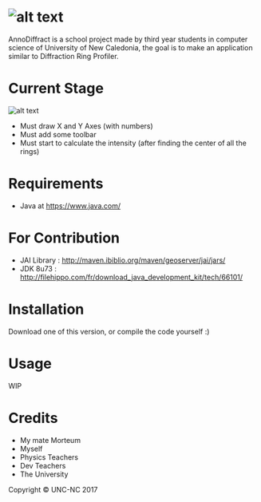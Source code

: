 ![alt text](https://img4.hostingpics.net/pics/515212AnnoDiffract.png)
=======================

AnnoDiffract is a school project made by third year students in computer science of University of New Caledonia, the goal is to make an application similar to Diffraction Ring Profiler.

Current Stage
=============

![alt text](http://zupimages.net/up/17/21/388l.jpg)

- Must draw X and Y Axes (with numbers)
- Must add some toolbar
- Must start to calculate the intensity (after finding the center of all the rings)

Requirements
============

* Java at https://www.java.com/

For Contribution
================

- JAI Library : http://maven.ibiblio.org/maven/geoserver/jai/jars/
- JDK 8u73 : http://filehippo.com/fr/download_java_development_kit/tech/66101/

Installation
============

Download one of this version, or compile the code yourself :)

Usage
=====

WIP

Credits
=======

* My mate Morteum
* Myself
* Physics Teachers
* Dev Teachers
* The University

Copyright © UNC-NC 2017
